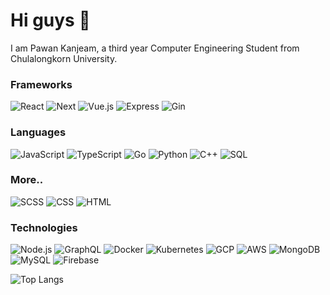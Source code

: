 # Hi guys 👋
I am Pawan Kanjeam, a third year Computer Engineering Student from Chulalongkorn University. 



### Frameworks
![React](https://img.shields.io/badge/react-%2320232a.svg?style=for-the-badge&logo=react&logoColor=%2361DAFB&color=2e3440)
![Next](https://img.shields.io/badge/Next-black?style=for-the-badge&logo=next.js&logoColor=white&color=2e3440)
![Vue.js](https://img.shields.io/badge/Vue.js-4FC08D?style=for-the-badge&logo=vue.js&logoColor=3eb27f&color=2e3440)
![Express](https://img.shields.io/badge/express-%23404d59.svg?style=for-the-badge&logo=express&logoColor=%2361DAFB&color=2e3440)
![Gin](https://img.shields.io/badge/Gin-%2363A35C?style=for-the-badge&logo=go&logoColor=%2300ADD8&color=2e3440)

### Languages
![JavaScript](https://img.shields.io/badge/javascript-%23323330.svg?style=for-the-badge&logo=javascript&logoColor=%23F7DF1E&color=2e3440)
![TypeScript](https://img.shields.io/badge/TypeScript-3178C6?style=for-the-badge&logo=typescript&logoColor=3178C6&color=2e3440)
![Go](https://img.shields.io/badge/Go-00ADD8?style=for-the-badge&logo=go&logoColor=00ADD8&color=2e3440)
![Python](https://img.shields.io/badge/Python-3776AB?style=for-the-badge&logo=python&logoColor=3776AB&color=2e3440)
![C++](https://img.shields.io/badge/C++-00599C?style=for-the-badge&logo=c%2B%2B&logoColor=00599C&color=2e3440)
![SQL](https://img.shields.io/badge/SQL-4479A1?style=for-the-badge&logo=sql&logoColor=4479A1&color=2e3440)


### More..
![SCSS](https://img.shields.io/badge/SCSS-CC6699?style=for-the-badge&logo=sass&logoColor=CC6699&color=2e3440)
![CSS](https://img.shields.io/badge/CSS-1572B6?style=for-the-badge&logo=css3&logoColor=1572B6&color=2e3440)
![HTML](https://img.shields.io/badge/HTML5-E34F26?style=for-the-badge&logo=html5&logoColor=E34F26&color=2e3440)

### Technologies
![Node.js](https://img.shields.io/badge/Node.js-43853D?style=for-the-badge&logo=node.js&logoColor=43853D&color=2e3440)
![GraphQL](https://img.shields.io/badge/GraphQL-E10098?style=for-the-badge&logo=graphql&logoColor=E10098&color=2e3440)
![Docker](https://img.shields.io/badge/Docker-2496ED?style=for-the-badge&logo=docker&logoColor=2496ED&color=2e3440)
![Kubernetes](https://img.shields.io/badge/Kubernetes-326ce5?style=for-the-badge&logo=kubernetes&logoColor=326ce5&color=2e3440)
![GCP](https://img.shields.io/badge/Google_Cloud_Platform-4285F4?style=for-the-badge&logo=google-cloud&logoColor=4285F4&color=2e3440)
![AWS](https://img.shields.io/badge/Amazon_Web_Services-232F3E?style=for-the-badge&logo=amazon-aws&logoColor=ff9900)
![MongoDB](https://img.shields.io/badge/MongoDB-47A248?style=for-the-badge&logo=mongodb&logoColor=47A248&color=2e3440)
![MySQL](https://img.shields.io/badge/MySQL-4479A1?style=for-the-badge&logo=mysql&logoColor=4479A1&color=2e3440)
![Firebase](https://img.shields.io/badge/Firebase-FFCA28?style=for-the-badge&logo=firebase&logoColor=FFCA28&color=2e3440)


![Top Langs](https://github-readme-stats.vercel.app/api/top-langs/?username=pwanstax&theme=dark&layout=compact&hide=java)


<!--
**pwanstax/pwanstax** is a ✨ _special_ ✨ repository because its `README.md` (this file) appears on your GitHub profile.

Here are some ideas to get you started:

- 🔭 I’m currently working on ...
- 🌱 I’m currently learning ...
- 👯 I’m looking to collaborate on ...
- 🤔 I’m looking for help with ...
- 💬 Ask me about ...
- 📫 How to reach me: ...
- 😄 Pronouns: ...
- ⚡ Fun fact: ...
-->
